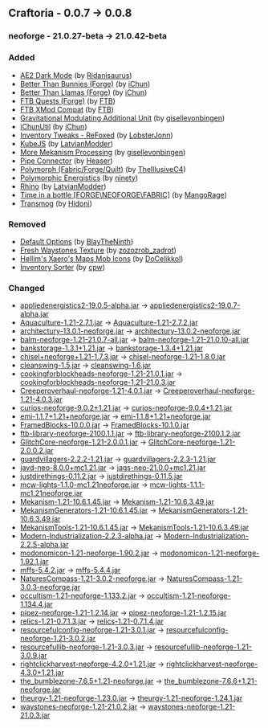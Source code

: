 ## Craftoria - 0.0.7 -> 0.0.8

### neoforge - 21.0.27-beta -> 21.0.42-beta

### Added

  * [AE2 Dark Mode](https://www.curseforge.com/minecraft/texture-packs/ae2-dark-mode) (by [Ridanisaurus](https://www.curseforge.com/members/Ridanisaurus/projects))
  * [Better Than Bunnies (Forge)](https://www.curseforge.com/minecraft/mc-mods/better-than-bunnies) (by [iChun](https://www.curseforge.com/members/iChun/projects))
  * [Better Than Llamas (Forge)](https://www.curseforge.com/minecraft/mc-mods/better-than-llamas) (by [iChun](https://www.curseforge.com/members/iChun/projects))
  * [FTB Quests (Forge)](https://www.curseforge.com/minecraft/mc-mods/ftb-quests-forge) (by [FTB](https://www.curseforge.com/members/FTB/projects))
  * [FTB XMod Compat](https://www.curseforge.com/minecraft/mc-mods/ftb-xmod-compat) (by [FTB](https://www.curseforge.com/members/FTB/projects))
  * [Gravitational Modulating Additional Unit](https://www.curseforge.com/minecraft/mc-mods/gravitational-modulating-additional-unit) (by [gisellevonbingen](https://www.curseforge.com/members/gisellevonbingen/projects))
  * [iChunUtil](https://www.curseforge.com/minecraft/mc-mods/ichunutil) (by [iChun](https://www.curseforge.com/members/iChun/projects))
  * [Inventory Tweaks - ReFoxed](https://www.curseforge.com/minecraft/mc-mods/inventory-tweaks-refoxed) (by [LobsterJonn](https://www.curseforge.com/members/LobsterJonn/projects))
  * [KubeJS](https://www.curseforge.com/minecraft/mc-mods/kubejs) (by [LatvianModder](https://www.curseforge.com/members/LatvianModder/projects))
  * [More Mekanism Processing](https://www.curseforge.com/minecraft/mc-mods/more-mekanism-processing) (by [gisellevonbingen](https://www.curseforge.com/members/gisellevonbingen/projects))
  * [Pipe Connector](https://www.curseforge.com/minecraft/mc-mods/pipe-connector) (by [Heaser](https://www.curseforge.com/members/Heaser/projects))
  * [Polymorph (Fabric/Forge/Quilt)](https://www.curseforge.com/minecraft/mc-mods/polymorph) (by [TheIllusiveC4](https://www.curseforge.com/members/TheIllusiveC4/projects))
  * [Polymorphic Energistics](https://www.curseforge.com/minecraft/mc-mods/polymorphic-energistics) (by [ninety](https://www.curseforge.com/members/ninety/projects))
  * [Rhino](https://www.curseforge.com/minecraft/mc-mods/rhino) (by [LatvianModder](https://www.curseforge.com/members/LatvianModder/projects))
  * [Time in a bottle [FORGE\NEOFORGE\FABRIC]](https://www.curseforge.com/minecraft/mc-mods/time-in-a-bottle-universal) (by [MangoRage](https://www.curseforge.com/members/MangoRage/projects))
  * [Transmog](https://www.curseforge.com/minecraft/mc-mods/transmog) (by [Hidoni](https://www.curseforge.com/members/Hidoni/projects))

### Removed

  * [Default Options](https://www.curseforge.com/minecraft/mc-mods/default-options) (by [BlayTheNinth](https://www.curseforge.com/members/BlayTheNinth/projects))
  * [Fresh Waystones Texture](https://www.curseforge.com/minecraft/texture-packs/fresh-waystones-texture) (by [zozozrob_zadrot](https://www.curseforge.com/members/zozozrob_zadrot/projects))
  * [Hellim's Xaero's Maps Mob Icons](https://www.curseforge.com/minecraft/texture-packs/hellims-xaeros-maps-mob-icons) (by [DoCelikkol](https://www.curseforge.com/members/DoCelikkol/projects))
  * [Inventory Sorter](https://www.curseforge.com/minecraft/mc-mods/inventory-sorter) (by [cpw](https://www.curseforge.com/members/cpw/projects))

### Changed

  * [appliedenergistics2-19.0.5-alpha.jar](https://www.curseforge.com/minecraft/mc-mods/applied-energistics-2/files/5466403) -> [appliedenergistics2-19.0.7-alpha.jar](https://www.curseforge.com/minecraft/mc-mods/applied-energistics-2/files/5480501)
  * [Aquaculture-1.21-2.7.1.jar](https://www.curseforge.com/minecraft/mc-mods/aquaculture/files/5465207) -> [Aquaculture-1.21-2.7.2.jar](https://www.curseforge.com/minecraft/mc-mods/aquaculture/files/5468107)
  * [architectury-13.0.1-neoforge.jar](https://www.curseforge.com/minecraft/mc-mods/architectury-api/files/5424664) -> [architectury-13.0.2-neoforge.jar](https://www.curseforge.com/minecraft/mc-mods/architectury-api/files/5472559)
  * [balm-neoforge-1.21-21.0.7-all.jar](https://www.curseforge.com/minecraft/mc-mods/balm/files/5442096) -> [balm-neoforge-1.21-21.0.10-all.jar](https://www.curseforge.com/minecraft/mc-mods/balm/files/5479879)
  * [bankstorage-1.3.1+1.21.jar](https://www.curseforge.com/minecraft/mc-mods/bank-storage/files/5450854) -> [bankstorage-1.3.4+1.21.jar](https://www.curseforge.com/minecraft/mc-mods/bank-storage/files/5479370)
  * [chisel+neoforge+1.21-1.7.3.jar](https://www.curseforge.com/minecraft/mc-mods/chisel-reborn/files/5442354) -> [chisel-neoforge-1.21-1.8.0.jar](https://www.curseforge.com/minecraft/mc-mods/chisel-reborn/files/5478439)
  * [cleanswing-1.5.jar](https://www.curseforge.com/minecraft/mc-mods/clean-swing-through-grass/files/5430474) -> [cleanswing-1.6.jar](https://www.curseforge.com/minecraft/mc-mods/clean-swing-through-grass/files/5481920)
  * [cookingforblockheads-neoforge-1.21-21.0.1.jar](https://www.curseforge.com/minecraft/mc-mods/cooking-for-blockheads/files/5427027) -> [cookingforblockheads-neoforge-1.21-21.0.3.jar](https://www.curseforge.com/minecraft/mc-mods/cooking-for-blockheads/files/5476978)
  * [Creeperoverhaul-neoforge-1.21-4.0.1.jar](https://www.curseforge.com/minecraft/mc-mods/creeper-overhaul/files/5451229) -> [Creeperoverhaul-neoforge-1.21-4.0.3.jar](https://www.curseforge.com/minecraft/mc-mods/creeper-overhaul/files/5483979)
  * [curios-neoforge-9.0.2+1.21.jar](https://www.curseforge.com/minecraft/mc-mods/curios-continuation/files/5441959) -> [curios-neoforge-9.0.4+1.21.jar](https://www.curseforge.com/minecraft/mc-mods/curios-continuation/files/5476603)
  * [emi-1.1.7+1.21+neoforge.jar](https://www.curseforge.com/minecraft/mc-mods/emi/files/5436759) -> [emi-1.1.8+1.21+neoforge.jar](https://www.curseforge.com/minecraft/mc-mods/emi/files/5481786)
  * [FramedBlocks-10.0.0.jar](https://www.curseforge.com/minecraft/mc-mods/framedblocks/files/5452602) -> [FramedBlocks-10.1.0.jar](https://www.curseforge.com/minecraft/mc-mods/framedblocks/files/5480867)
  * [ftb-library-neoforge-2100.1.1.jar](https://www.curseforge.com/minecraft/mc-mods/ftb-library-forge/files/5454538) -> [ftb-library-neoforge-2100.1.2.jar](https://www.curseforge.com/minecraft/mc-mods/ftb-library-forge/files/5482367)
  * [GlitchCore-neoforge-1.21-2.0.0.1.jar](https://www.curseforge.com/minecraft/mc-mods/glitchcore/files/5429863) -> [GlitchCore-neoforge-1.21-2.0.0.2.jar](https://www.curseforge.com/minecraft/mc-mods/glitchcore/files/5483773)
  * [guardvillagers-2.2.2-1.21.jar](https://www.curseforge.com/minecraft/mc-mods/guard-villagers/files/5446335) -> [guardvillagers-2.2.3-1.21.jar](https://www.curseforge.com/minecraft/mc-mods/guard-villagers/files/5470524)
  * [javd-neo-8.0.0+mc1.21.jar](https://www.curseforge.com/minecraft/mc-mods/javd/files/5424935) -> [jags-neo-21.0.0+mc1.21.jar](https://www.curseforge.com/minecraft/mc-mods/javd/files/5475149)
  * [justdirethings-0.11.2.jar](https://www.curseforge.com/minecraft/mc-mods/just-dire-things/files/5443154) -> [justdirethings-0.11.5.jar](https://www.curseforge.com/minecraft/mc-mods/just-dire-things/files/5483148)
  * [mcw-lights-1.1.0-mc1.21neoforge.jar](https://www.curseforge.com/minecraft/mc-mods/macaws-lights-and-lamps/files/5450269) -> [mcw-lights-1.1.1-mc1.21neoforge.jar](https://www.curseforge.com/minecraft/mc-mods/macaws-lights-and-lamps/files/5473578)
  * [Mekanism-1.21-10.6.1.45.jar](https://www.curseforge.com/minecraft/mc-mods/mekanism/files/5433143) -> [Mekanism-1.21-10.6.3.49.jar](https://www.curseforge.com/minecraft/mc-mods/mekanism/files/5478403)
  * [MekanismGenerators-1.21-10.6.1.45.jar](https://www.curseforge.com/minecraft/mc-mods/mekanism-generators/files/5433146) -> [MekanismGenerators-1.21-10.6.3.49.jar](https://www.curseforge.com/minecraft/mc-mods/mekanism-generators/files/5478406)
  * [MekanismTools-1.21-10.6.1.45.jar](https://www.curseforge.com/minecraft/mc-mods/mekanism-tools/files/5433147) -> [MekanismTools-1.21-10.6.3.49.jar](https://www.curseforge.com/minecraft/mc-mods/mekanism-tools/files/5478407)
  * [Modern-Industrialization-2.2.3-alpha.jar](https://www.curseforge.com/minecraft/mc-mods/modern-industrialization/files/5447021) -> [Modern-Industrialization-2.2.5-alpha.jar](https://www.curseforge.com/minecraft/mc-mods/modern-industrialization/files/5482720)
  * [modonomicon-1.21-neoforge-1.90.2.jar](https://www.curseforge.com/minecraft/mc-mods/modonomicon/files/5466812) -> [modonomicon-1.21-neoforge-1.92.1.jar](https://www.curseforge.com/minecraft/mc-mods/modonomicon/files/5481761)
  * [mffs-5.4.2.jar](https://www.curseforge.com/minecraft/mc-mods/mffs/files/5450849) -> [mffs-5.4.4.jar](https://www.curseforge.com/minecraft/mc-mods/mffs/files/5475469)
  * [NaturesCompass-1.21-3.0.2-neoforge.jar](https://www.curseforge.com/minecraft/mc-mods/natures-compass/files/5456506) -> [NaturesCompass-1.21-3.0.3-neoforge.jar](https://www.curseforge.com/minecraft/mc-mods/natures-compass/files/5474686)
  * [occultism-1.21-neoforge-1.133.2.jar](https://www.curseforge.com/minecraft/mc-mods/occultism/files/5457282) -> [occultism-1.21-neoforge-1.134.4.jar](https://www.curseforge.com/minecraft/mc-mods/occultism/files/5481812)
  * [pipez-neoforge-1.21-1.2.14.jar](https://www.curseforge.com/minecraft/mc-mods/pipez/files/5465392) -> [pipez-neoforge-1.21-1.2.15.jar](https://www.curseforge.com/minecraft/mc-mods/pipez/files/5478848)
  * [relics-1.21-0.7.1.3.jar](https://www.curseforge.com/minecraft/mc-mods/relics-mod/files/5466754) -> [relics-1.21-0.7.1.4.jar](https://www.curseforge.com/minecraft/mc-mods/relics-mod/files/5473837)
  * [resourcefulconfig-neoforge-1.21-3.0.1.jar](https://www.curseforge.com/minecraft/mc-mods/resourceful-config/files/5450946) -> [resourcefulconfig-neoforge-1.21-3.0.2.jar](https://www.curseforge.com/minecraft/mc-mods/resourceful-config/files/5481990)
  * [resourcefullib-neoforge-1.21-3.0.3.jar](https://www.curseforge.com/minecraft/mc-mods/resourceful-lib/files/5467568) -> [resourcefullib-neoforge-1.21-3.0.9.jar](https://www.curseforge.com/minecraft/mc-mods/resourceful-lib/files/5483169)
  * [rightclickharvest-neoforge-4.2.0+1.21.jar](https://www.curseforge.com/minecraft/mc-mods/rightclickharvest/files/5427523) -> [rightclickharvest-neoforge-4.3.0+1.21.jar](https://www.curseforge.com/minecraft/mc-mods/rightclickharvest/files/5478983)
  * [the_bumblezone-7.6.5+1.21-neoforge.jar](https://www.curseforge.com/minecraft/mc-mods/the-bumblezone-forge/files/5467777) -> [the_bumblezone-7.6.6+1.21-neoforge.jar](https://www.curseforge.com/minecraft/mc-mods/the-bumblezone-forge/files/5477999)
  * [theurgy-1.21-neoforge-1.23.0.jar](https://www.curseforge.com/minecraft/mc-mods/theurgy/files/5466874) -> [theurgy-1.21-neoforge-1.24.1.jar](https://www.curseforge.com/minecraft/mc-mods/theurgy/files/5481597)
  * [waystones-neoforge-1.21-21.0.2.jar](https://www.curseforge.com/minecraft/mc-mods/waystones/files/5443426) -> [waystones-neoforge-1.21-21.0.3.jar](https://www.curseforge.com/minecraft/mc-mods/waystones/files/5468704)

